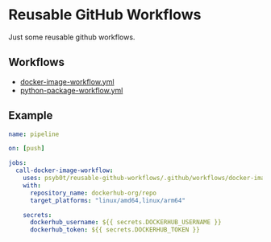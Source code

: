 # Reusable GitHub Workflows

Just some reusable github workflows.

## Workflows

<!-- SCRIPTS_START -->
- [docker-image-workflow.yml](.github/workflows/docker-image-workflow.yml)
- [python-package-workflow.yml](.github/workflows/python-package-workflow.yml)
<!-- SCRIPTS_END -->

## Example

```yaml
name: pipeline

on: [push]

jobs:
  call-docker-image-workflow:
    uses: psyb0t/reusable-github-workflows/.github/workflows/docker-image-workflow.yml@master
    with:
      repository_name: dockerhub-org/repo
      target_platforms: "linux/amd64,linux/arm64"

    secrets:
      dockerhub_username: ${{ secrets.DOCKERHUB_USERNAME }}
      dockerhub_token: ${{ secrets.DOCKERHUB_TOKEN }}
```
